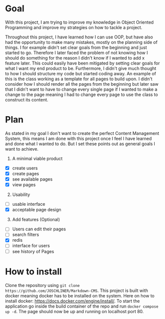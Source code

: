 # Goal
With this project, I am trying to improve my knowledge in Object Oriented Programming and improve my strategies on how to tackle a project.

Throughout this project, I have learned how I can use OOP, but have also had the opportunity to make  many mistakes, mostly on the planning side of things. I for example didn't set clear goals from the beginning and just started to go. Therefore I later faced the problem of not knowing how I should do something for the reason I didn't know if I wanted to add x feature later. This could easily have been mitigated by setting clear goals for what I want my end product to be. Furthermore, I didn't give much thought to how I should structure my code but started coding away. An example of this is the class working as a template for all pages to build upon. I didn't consider how I should render all the pages from the beginning but later saw that I didn't want to have to change every single page if I wanted to make a change to the page meaning I had to change every page to use the class to construct its content.

# Plan
As stated in my goal I don't want to create the perfect Content Management System, this means I am done with this project once I feel I have learned and done what I wanted to do. But I set these points out as general goals I want to achieve.

1. A minimal viable product
  - [x] create users
  - [x] create pages
  - [x] see available pages
  - [x] view pages
2. Usability
  - [ ] usable interface
  - [x] acceptable page design
3. Add features (Optional)
  - [ ] Users can edit their pages
  - [ ] search filters
  - [x] redis
  - [ ] interface for users
  - [ ] see history of Pages

# How to install
Clone the repository using `git clone https://github.com/JOSCHLINER/Markdown-CMS`. This project is built with docker meaning docker has to be installed on the system. Here on how to install docker: https://docs.docker.com/engine/install/. To start the application go inside the build container of the repo and run `docker compose up -d`. The page should now be up and running on localhost port 80.
